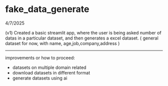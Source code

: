 # fake_data_generate

4/7/2025

(v1) Created a basic streamlit app, where the user is being asked number of datas in a particular dataset, and then generates a excel dataset. ( general dataset for now, with name, age,job,company,address )

---------------------------------------------------------------------------------------------------------------------------------------------------------------------------------

improvements or how to proceed:

- datasets on multiple domain related
- download datasets in different format
- generate datasets using ai

